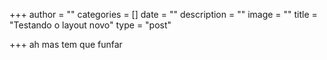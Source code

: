+++
author = ""
categories = []
date = ""
description = ""
image = ""
title = "Testando o layout novo"
type = "post"

+++
ah mas tem que funfar